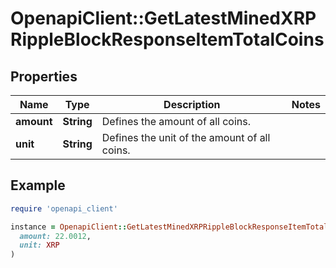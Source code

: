 # OpenapiClient::GetLatestMinedXRPRippleBlockResponseItemTotalCoins

## Properties

| Name | Type | Description | Notes |
| ---- | ---- | ----------- | ----- |
| **amount** | **String** | Defines the amount of all coins. |  |
| **unit** | **String** | Defines the unit of the amount of all coins. |  |

## Example

```ruby
require 'openapi_client'

instance = OpenapiClient::GetLatestMinedXRPRippleBlockResponseItemTotalCoins.new(
  amount: 22.0012,
  unit: XRP
)
```

